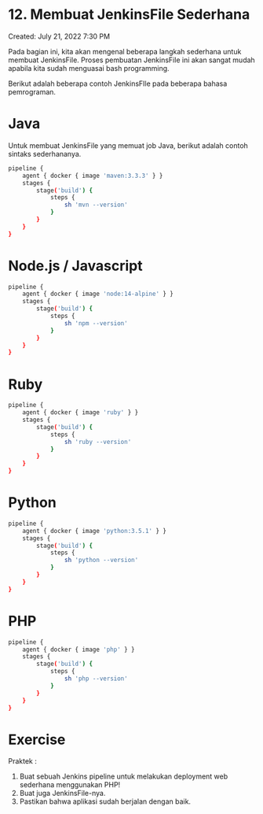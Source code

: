 # 12. Membuat JenkinsFile Sederhana

Created: July 21, 2022 7:30 PM

Pada bagian ini, kita akan mengenal beberapa langkah sederhana untuk membuat JenkinsFile. Proses pembuatan JenkinsFile ini akan sangat mudah apabila kita sudah menguasai bash programming.

Berikut adalah beberapa contoh JenkinsFIle pada beberapa bahasa pemrograman.

# **Java**

Untuk membuat JenkinsFile yang memuat job Java, berikut adalah contoh sintaks sederhananya.

```bash
pipeline {
    agent { docker { image 'maven:3.3.3' } }
    stages {
        stage('build') {
            steps {
                sh 'mvn --version'
            }
        }
    }
}
```

# **Node.js / Javascript**

```bash
pipeline {
    agent { docker { image 'node:14-alpine' } }
    stages {
        stage('build') {
            steps {
                sh 'npm --version'
            }
        }
    }
}
```

# **Ruby**

```bash
pipeline {
    agent { docker { image 'ruby' } }
    stages {
        stage('build') {
            steps {
                sh 'ruby --version'
            }
        }
    }
}
```

# **Python**

```bash
pipeline {
    agent { docker { image 'python:3.5.1' } }
    stages {
        stage('build') {
            steps {
                sh 'python --version'
            }
        }
    }
}
```

# **PHP**

```bash
pipeline {
    agent { docker { image 'php' } }
    stages {
        stage('build') {
            steps {
                sh 'php --version'
            }
        }
    }
}
```

# **Exercise**

Praktek :

1. Buat sebuah Jenkins pipeline untuk melakukan deployment web sederhana menggunakan PHP!
2. Buat juga JenkinsFile-nya.
3. Pastikan bahwa aplikasi sudah berjalan dengan baik.